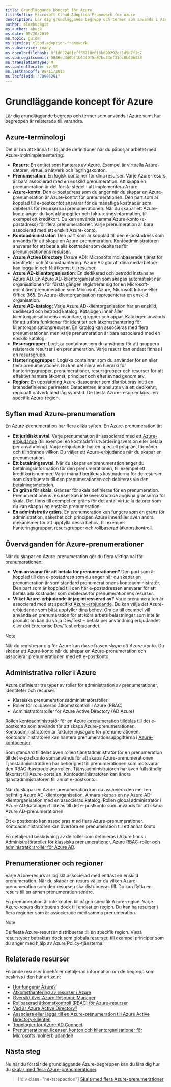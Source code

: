```yaml
---
title: Grundläggande koncept för Azure
titleSuffix: Microsoft Cloud Adoption Framework for Azure
description: Lär dig grundläggande begrepp och termer som används i Azure samt hur begreppen är relaterade till varandra.
author: alexbuckgit
ms.author: abuck
ms.date: 05/20/2019
ms.topic: guide
ms.service: cloud-adoption-framework
ms.subservice: ready
ms.openlocfilehash: 8f1d622401eff58710e016b690292e81d9b7f1d7
ms.sourcegitcommit: 5846ed4d0bf1b6440f5e87bc34ef31ec8b40b338
ms.translationtype: MT
ms.contentlocale: sv-SE
ms.lasthandoff: 09/11/2019
ms.locfileid: "70905291"
---
```

# <a name="azure-fundamental-concepts"></a>Grundläggande koncept för Azure

Lär dig grundläggande begrepp och termer som används i Azure samt hur begreppen är relaterade till varandra.

## <a name="azure-terminology"></a>Azure-terminologi

Det är bra att känna till följande definitioner när du påbörjar arbetet med Azure-molnimplementering:

- **Resurs**: En entitet som hanteras av Azure. Exempel är virtuella Azure-datorer, virtuella nätverk och lagringskonton.
- **Prenumeration**: En logisk container för dina resurser. Varje Azure-resurs är bara associerad med en enskild prenumeration. Att skapa en prenumeration är det första steget i att implementera Azure.
- **Azure-konto**: Den e-postadress som du anger när du skapar en Azure-prenumeration är Azure-kontot för prenumerationen. Den part som är kopplad till e-postkontot ansvarar för de månatliga kostnader som debiteras för resurserna i prenumerationen. När du skapar ett Azure-konto anger du kontaktuppgifter och faktureringsinformation, till exempel ett kreditkort. Du kan använda samma Azure-konto (e-postadress) för flera prenumerationer. Varje prenumeration är bara associerad med ett enskilt Azure-konto.
- **Kontoadministratör**: Den part som är kopplad till den e-postadress som används för att skapa en Azure-prenumeration. Kontoadministratören ansvarar för att betala alla kostnader som debiteras för prenumerationens resurser.
- **Azure Active Directory** (Azure AD): Microsofts molnbaserade tjänst för identitets- och åtkomsthantering. Azure AD gör att dina medarbetare kan logga in och få åtkomst till resurser.
- **Azure AD-klientorganisation**: En dedikerad och betrodd instans av Azure AD. En Azure AD-klientorganisation som skapas automatiskt när organisationen för första gången registrerar sig för en Microsoft-molntjänstprenumeration som Microsoft Azure, Microsoft Intune eller Office 365. En Azure-klientorganisation representerar en enskild organisation.
- **Azure AD-katalog**: Varje Azure AD-klientorganisation har en enskild, dedikerad och betrodd katalog. Katalogen innehåller klientorganisationens användare, grupper och appar. Katalogen används för att utföra funktioner för identitet och åtkomsthantering för klientorganisationsresurser. En katalog kan associeras med flera prenumerationer, men varje prenumeration är bara associerad med en enskild katalog.
- **Resursgrupper**: Logiska containrar som du använder för att gruppera relaterade resurser i en prenumeration. Varje resurs kan endast finnas i en resursgrupp.
- **Hanteringsgrupper**: Logiska containrar som du använder för en eller flera prenumerationer. Du kan definiera en hierarki för hanteringsgrupper, prenumerationer, resursgrupper och resurser för att effektivt hantera åtkomst, principer och efterlevnad genom arv.
- **Region**: En uppsättning Azure-datacenter som distribueras inuti en latensdefinierad perimeter. Datacentren är anslutna via ett dedikerat, regionalt nätverk med låg svarstid. De flesta Azure-resurser körs i en specifik Azure-region.

## <a name="azure-subscription-purposes"></a>Syften med Azure-prenumeration

En Azure-prenumeration har flera olika syften. En Azure-prenumeration är:

- **Ett juridiskt avtal**. Varje prenumeration är associerad med ett [Azure-erbjudande](https://azure.microsoft.com/support/legal/offer-details) (till exempel en kostnadsfri utvärderingsversion eller betala per användning). Varje erbjudande har en speciell prisplan, förmåner och tillhörande villkor. Du väljer ett Azure-erbjudande när du skapar en prenumeration.
- **Ett betalningsavtal**. När du skapar en prenumeration anger du betalningsinformation för den prenumerationen, till exempel ett kreditkortsnummer. Varje månad beräknas kostnaderna för de resurser som distribuerats till den prenumerationen och debiteras via den betalningsmetoden.
- **En gräns för skala**. Gränser för skala definieras för en prenumeration. Prenumerationens resurser kan inte överskrida de angivna gränserna för skala. Det finns till exempel en gräns för det antal virtuella datorer som du kan skapa i en enstaka prenumeration.
- **En administrativ gräns**. En prenumeration kan fungera som en gräns för administration, säkerhet och principer. Azure innehåller även andra mekanismer för att uppfylla dessa behov, till exempel hanteringsgrupper, resursgrupper och rollbaserad åtkomstkontroll.

## <a name="azure-subscription-considerations"></a>Överväganden för Azure-prenumerationer

När du skapar en Azure-prenumeration gör du flera viktiga val för prenumerationen:

- **Vem ansvarar för att betala för prenumerationen?** Den part som är kopplad till den e-postadress som du anger när du skapar en prenumeration är som standard prenumerationens kontoadministratör. Den part som är kopplad till den här e-postadressen ansvarar för att betala alla kostnader som debiteras för prenumerationens resurser.
- **Vilket Azure-erbjudande är jag intresserad av?** Varje prenumeration är associerad med ett specifikt [Azure-erbjudande](https://azure.microsoft.com/support/legal/offer-details). Du kan välja det Azure-erbjudande som bäst uppfyller dina behov. Om du till exempel vill använda en prenumeration för att köra arbets belastningar som inte är produktion kan du välja Dev/Test – betala per användning erbjudandet eller det Enterprise Dev/Test erbjudandet.

> [!NOTE]
> När du registrerar dig för Azure kan du se frasen *skapa ett Azure-konto*. Du skapar ett Azure-konto när du skapar en Azure-prenumeration och associerar prenumerationen med ett e-postkonto.

## <a name="azure-administrative-roles"></a>Administrativa roller i Azure

Azure definierar tre typer av roller för administration av prenumerationer, identiteter och resurser:

- Klassiska prenumerationsadministratörsroller
- Roller för rollbaserad åtkomstkontroll i Azure (RBAC)
- Administratörsroller för Azure Active Directory (AD Azure)

Rollen kontoadministratör för en Azure-prenumeration tilldelas till det e-postkonto som används för att skapa Azure-prenumerationen. Kontoadministratören är faktureringsägare för prenumerationen. Kontoadministratören kan hantera prenumerationsuppgifterna i [Azure-kontocenter](https://account.azure.com/Subscriptions).

Som standard tilldelas även rollen tjänstadministratör för en prenumeration till det e-postkonto som används för att skapa Azure-prenumerationen. Tjänstadministratören har behörighet till prenumerationen som motsvarar den RBAC-baserade ägarrollen. Tjänstadministratören har även fullständig åtkomst till Azure-portalen. Kontoadministratören kan ändra tjänstadministratören till annat e-postkonto.

När du skapar en Azure-prenumeration kan du associera den med en befintlig Azure AD-klientorganisation. Annars skapas en ny Azure AD-klientorganisation med en associerad katalog. Rollen global administratör i Azure AD-katalogen tilldelas till det e-postkonto som används för att skapa Azure AD-prenumerationen.

Ett e-postkonto kan associeras med flera Azure-prenumerationer. Kontoadministratören kan överföra en prenumeration till ett annat konto.

En detaljerad beskrivning av de roller som definieras i Azure finns i [Administratörsroller för klassiska prenumerationer, Azure RBAC-roller och administratörsroller för Azure AD](/azure/role-based-access-control/rbac-and-directory-admin-roles).

## <a name="subscriptions-and-regions"></a>Prenumerationer och regioner

Varje Azure-resurs är logiskt associerad med endast en enskild prenumeration. När du skapar en resurs väljer du vilken Azure-prenumeration som den resursen ska distribueras till. Du kan flytta en resurs till en annan prenumeration senare.

En prenumeration är inte knuten till någon specifik Azure-region. Varje Azure-resurs distribueras dock till endast en region. Du kan ha resurser i flera regioner som är associerade med samma prenumeration.

> [!NOTE]
> De flesta Azure-resurser distribueras till en specifik region. Vissa resurstyper betraktas dock som globala resurser, till exempel principer som du anger med hjälp av Azure Policy-tjänsterna.

## <a name="related-resources"></a>Relaterade resurser

Följande resurser innehåller detaljerad information om de begrepp som beskrivs i den här artikeln:

- [Hur fungerar Azure?](/azure/architecture/cloud-adoption/getting-started/what-is-azure)
- [Åtkomsthantering av resurser i Azure](../../governance/resource-consistency/azure-resource-access.md)
- [Översikt över Azure Resource Manager](/azure/azure-resource-manager/resource-group-overview)
- [Rollbaserad åtkomstkontroll (RBAC) för Azure-resurser](/azure/role-based-access-control/overview)
- [Vad är Azure Active Directory?](/azure/active-directory/fundamentals/active-directory-whatis)
- [Associera eller lägga till en Azure-prenumeration till Azure Active Directory-klienten](/azure/active-directory/fundamentals/active-directory-how-subscriptions-associated-directory)
- [Topologier för Azure AD Connect](/azure/active-directory/hybrid/plan-connect-topologies)
- [Prenumerationer, licenser, konton och klientorganisationer för Microsofts molnerbjudanden](/office365/enterprise/subscriptions-licenses-accounts-and-tenants-for-microsoft-cloud-offerings)

## <a name="next-steps"></a>Nästa steg

Nu när du förstår de grundläggande Azure-begreppen kan du lära dig hur du [skalar med flera Azure-prenumerationer](./scaling-subscriptions.md).

> [!div class="nextstepaction"]
> [Skala med flera Azure-prenumerationer](./scaling-subscriptions.md)
